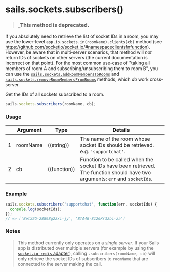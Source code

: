 # sails.sockets.subscribers()

> ### _**This method is deprecated**.
If you absolutely need to retrieve the list of socket IDs in a room, you may use the lower-level `app.io.sockets.in(roomName).clients(cb)` method (see https://github.com/socketio/socket.io/#namespaceclientsfnfunction).
However, be aware that in multi-server scenarios, that method will _not_ return IDs of sockets on other servers (the current documentation is incorrect on that point).
For the most common use-case of "taking all members of room A and subscribing/unsubscribing them to room B", you can use the [`sails.sockets.addRoomMembersToRooms`](http://sailsjs.org/documentation/reference/web-sockets/sails-sockets/sails-sockets-add-room-members-to-rooms) and [`sails.sockets.removeRoomMembersFromRooms`](http://sailsjs.org/documentation/reference/web-sockets/sails-sockets/sails-sockets-remove-room-members-from-rooms) methods, which _do_ work cross-server.

Get the IDs of all sockets subscribed to a room.


```javascript
sails.sockets.subscribers(roomName, cb);
```

### Usage

|   |          Argument           | Type                | Details
|---| --------------------------- | ------------------- | -----------
| 1 |        roomName             | ((string))          | The name of the room whose socket IDs should be retrieved. <br/> e.g. `'supportchat'`.
| 2 |        cb             | ((function))          | Function to be called when the socket IDs have been retrieved.  The function should have two arguments: `err` and `socketIds`.


### Example

```javascript
sails.sockets.subscribers('supportchat', function(err, socketIds) {
  console.log(socketIds);
});
// => ['BetX2G-2889Bg22xi-jy', 'BTA4G-8126Kr32bi-za']
```

### Notes
> This method currently only operates on a _single server_.  If your Sails app is distributed over multiple servers (for example
  by using the [`socket.io-redis` adapter](https://github.com/socketio/socket.io-redis)), calling `.subscribers(roomName, cb)` will only
  retrieve the socket IDs of subscribers to `roomName` that are connected to the server making the call.

<!--

  Wrote this, then took this out because it's needlessly complex.
  See sails101/low-level-sockets for more like it.
  ~mike

```javascript
// Controller action

getRoomSubscribers: function(req, res) {
  if (!req.isSocket) return res.badRequest();
  if (!req.param('room')) return res.badRequest('No `room` specified- please specify the name of the room whose subscribers you want to look up.');

  var subscribers = sails.sockets.subscribers(room);
  return res.ok(require('util').format(
    'The "%s" room currently has %d subscribers: ',
    req.param('room'),
    subscribers.length,
    subscribers
  ));
}
```
-->




<docmeta name="displayName" value="sails.sockets.subscribers()">

